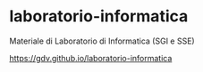 # laboratorio-informatica
Materiale di Laboratorio di Informatica (SGI e SSE)

https://gdv.github.io/laboratorio-informatica
